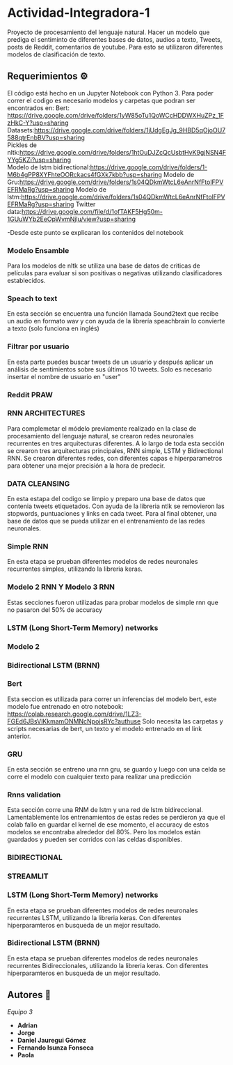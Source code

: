 # Actividad-Integradora-1
Proyecto de procesamiento del lenguaje natural.
Hacer un modelo que prediga el sentiminto de diferentes bases de datos, audios a texto,  Tweets, posts de Reddit, comentarios de youtube.
Para esto se utilizaron diferentes modelos de clasificación de texto. 


## Requerimientos ⚙️
El código está hecho en un Jupyter Notebook con Python 3.
Para poder correr el codigo es necesario modelos y carpetas que podran ser encontrados en:
Bert: https://drive.google.com/drive/folders/1yW85oTu1QoWCcHDDWXHuZPz_1FzHkC-Y?usp=sharing             
Datasets:https://drive.google.com/drive/folders/1jUdgEgJg_9HBD5qOjoOU7588qtrEnbBV?usp=sharing           
Pickles de nltk:https://drive.google.com/drive/folders/1htOuDJZcQcUsbtHvK9gjNSN4FYYg5KZi?usp=sharing           
Modelo de lstm bidirectional:https://drive.google.com/drive/folders/1-M6b4gPP8XYFhteOORckacs4fGXk7kbb?usp=sharing
Modelo de Gru:https://drive.google.com/drive/folders/1s04QDkmWtcL6eAnrNfFtolFPVEFRMaRg?usp=sharing
Modelo de lstm:https://drive.google.com/drive/folders/1s04QDkmWtcL6eAnrNfFtolFPVEFRMaRg?usp=sharing
Twitter data:https://drive.google.com/file/d/1ofTAKF5Hg50m-1GUuWYb2EeOpWvmNjlu/view?usp=sharing



-Desde este punto se explicaran los contenidos del notebook

### Modelo Ensamble
Para los modelos de nltk se utiliza una base de datos de criticas de películas para evaluar si son positivas o negativas utilizando clasificadores establecidos.

### Speach to text
En esta sección se encuentra una función llamada Sound2text que recibe un audio en formato wav y con ayuda de la librería speachbrain lo convierte a texto (solo funciona
en inglés)


### Filtrar por usuario
En esta parte puedes buscar tweets de un usuario y después aplicar un análisis de sentimientos sobre sus últimos 10 tweets. Solo es necesario insertar el 
nombre de usuario en "user"


### Reddit PRAW


### RNN ARCHITECTURES
Para complemetar el módelo previamente realizado en la clase de procesamiento del lenguaje natural, se crearon redes neuronales recurrentes en tres arquitecturas diferentes. 
A lo largo de toda esta sección se crearon tres arquitecturas principales, RNN simple, LSTM y Bidirectional RNN. Se crearon diferentes redes, con diferentes capas e hiperparametros para obtener una mejor precisión a la hora de predecir. 
### DATA CLEANSING
En esta estapa del codigo se limpio y preparo una base de datos que contenia tweets etiquetados. Con ayuda de la libreria ntlk se removieron las stopwords, puntuaciones y links en cada tweet. Para al final obtener, una base de datos que se pueda utilizar en el entrenamiento de las redes neuronales. 
### Simple RNN
En esta etapa se prueban diferentes modelos de redes neuronales recurrentes simples, utilizando la libreria keras.



### Modelo 2 RNN Y Modelo 3 RNN

Estas secciones fueron utilizadas para probar modelos de simple rnn que no pasaron del 50% de accuracy

### LSTM (Long Short-Term Memory) networks
 
### Modelo 2 

### Bidirectional LSTM (BRNN)


### Bert
Esta seccion es utilizada para correr un inferencias del modelo bert, este modelo fue entrenado en otro notebook: https://colab.research.google.com/drive/1LZ3-FGEd6JBsVlKkmamONMNcNpojsRYc?authuse
Solo necesita las carpetas y scripts  necesarias de bert, un texto y el modelo entrenado en el link anterior.

### GRU
En esta sección se entreno una rnn gru, se guardo y luego con una celda se corre el modelo con cualquier texto para realizar una predicción

### Rnns validation
Esta sección corre una RNM de lstm y una red de lstm bidireccional. Lamentablemente los entrenamientos de estas redes se perdieron ya que el colab fallo en guardar el kernel de ese momento, el accuracy de estos modelos se encontraba alrededor del 80%. Pero los modelos están guardados y pueden ser corridos con las celdas  disponibles.

### BIDIRECTIONAL



### STREAMLIT

### LSTM (Long Short-Term Memory) networks
En esta etapa se prueban diferentes modelos de redes neuronales recurrentes LSTM, utilizando la libreria keras. Con diferentes hiperparamteros en busqueda de un mejor resultado.
### Bidirectional LSTM (BRNN)
En esta etapa se prueban diferentes modelos de redes neuronales recurrentes Bidireccionales, utilizando la libreria keras. Con diferentes hiperparamteros en busqueda de un mejor resultado.








## Autores 📝

_Equipo 3_

* **Adrian**
* **Jorge**
* **Daniel Jauregui Gómez**
* **Fernando Isunza Fonseca**
* **Paola** 
